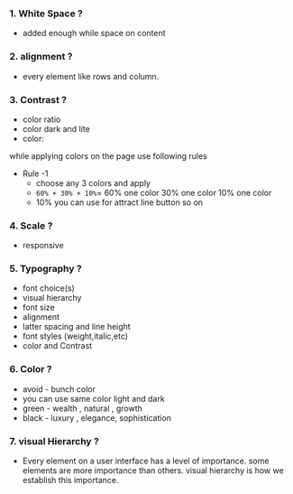 ### 1. White Space ?

- added enough while space on content

### 2. alignment ?

- every element like rows and column.

### 3. Contrast ?

- color ratio
- color dark and lite
- color:

while applying colors on the page use following rules

- Rule -1
  - choose any 3 colors and apply
  - `60% + 30% + 10%`= 60% one color 30% one color 10% one color
  - 10% you can use for attract line button so on

### 4. Scale ?

- responsive

### 5. Typography ?

- font choice(s)
- visual hierarchy
- font size
- alignment
- latter spacing and line height
- font styles (weight,italic,etc)
- color and Contrast

### 6. Color ?

- avoid - bunch color
- you can use same color light and dark
- green - wealth , natural , growth
- black - luxury , elegance, sophistication

### 7. visual Hierarchy ?

- Every element on a user interface has a level of importance. some elements are more importance than others. visual hierarchy is how we establish this importance.
